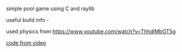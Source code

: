 simple pool game using C and raylib

useful build info - [](https://github.com/raysan5/raylib/blob/master/projects/CMake/README.md)

used physics from https://www.youtube.com/watch?v=ThhdlMbGT5g

[code from video](https://github.com/matthias-research/pages/blob/master/tenMinutePhysics/03-billiard.html)
